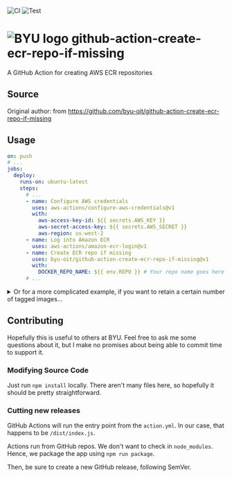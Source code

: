 ![CI](https://github.com/byu-oit/github-action-create-ecr-repo-if-missing/workflows/CI/badge.svg)
![Test](https://github.com/byu-oit/github-action-create-ecr-repo-if-missing/workflows/Test/badge.svg)

# ![BYU logo](https://www.hscripts.com/freeimages/logos/university-logos/byu/byu-logo-clipart-128.gif) github-action-create-ecr-repo-if-missing
A GitHub Action for creating AWS ECR repositories

## Source
 Original author: from https://github.com/byu-oit/github-action-create-ecr-repo-if-missing

## Usage

```yaml
on: push
# ...
jobs:
  deploy:
    runs-on: ubuntu-latest
    steps:
      # ...
      - name: Configure AWS credentials
        uses: aws-actions/configure-aws-credentials@v1
        with:
          aws-access-key-id: ${{ secrets.AWS_KEY }}
          aws-secret-access-key: ${{ secrets.AWS_SECRET }}
          aws-region: us-west-2
      - name: Log into Amazon ECR
        uses: aws-actions/amazon-ecr-login@v1
      - name: Create ECR repo if missing
        uses: byu-oit/github-action-create-ecr-repo-if-missing@v1
        with:
          DOCKER_REPO_NAME: ${{ env.REPO }} # Your repo name goes here
      # ...
```

<details>
<summary>Or for a more complicated example, if you want to retain a certain number of tagged images...</summary>
<p>

```yaml
on: push
# ...
jobs:
  deploy:
    runs-on: ubuntu-latest
    steps:
      # ...
      - name: Configure AWS credentials
        uses: aws-actions/configure-aws-credentials@v1
        with:
          aws-access-key-id: ${{ secrets.AWS_KEY }}
          aws-secret-access-key: ${{ secrets.AWS_SECRET }}
          aws-region: us-west-2
      - name: Log into Amazon ECR
        uses: aws-actions/amazon-ecr-login@v1
      - name: Create ECR repo if missing
        uses: byu-oit/github-action-create-ecr-repo-if-missing@v1
        with:
          DOCKER_REPO_NAME: ${{ env.REPO }} # Your repo name goes here
          NUM_DAYS_BEFORE_EXPIRING_UNTAGGED_IMAGES: 14
          TAG_PREFIX: 'dev-v'
          NUM_TAGGED_IMAGES_TO_RETAIN: 5
      # ...
```

</p>
</details>

## Contributing
Hopefully this is useful to others at BYU. Feel free to ask me some questions about it, but I make no promises about being able to commit time to support it.

### Modifying Source Code

Just run `npm install` locally. There aren't many files here, so hopefully it should be pretty straightforward.

### Cutting new releases

GitHub Actions will run the entry point from the `action.yml`. In our case, that happens to be `/dist/index.js`.

Actions run from GitHub repos. We don't want to check in `node_modules`. Hence, we package the app using `npm run package`.

Then, be sure to create a new GitHub release, following SemVer.
